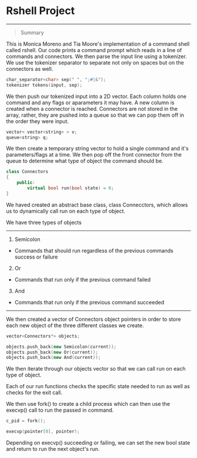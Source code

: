 # Rshell Project
---

> Summary

This is Monica Moreno and Tia Moore's implementation of a command shell called 
rshell.
Our code prints a command prompt which reads in a line of commands and 
connectors. We then parse the input line using a tokenizer. We use the tokenizer
separator to separate not only on spaces but on the connectors as well.

```C++
char_separator<char> sep(" ", ";#|&");
tokenizer tokens(input, sep);
```
We then push our tokenized input into a 2D vector. Each column holds one command
and any flags or aparameters it may have. A new column is created when a 
connector is reached. Connectors are not stored in the array, rather, they
are pushed into a queue so that we can pop them off in the order they were
input.

```C++
vector< vector<string> > v;
queue<string> q;
```

We then create a temporary string vector to hold a single command
and it's parameters/flags at a time. We then pop off the front connector 
from the queue to determine what type of object the command should be.

```C++
class Connectors
{
    public:
        virtual bool run(bool state) = 0;
}
```

We haved created an abstract base class, class Connecctors, which allows us
to dynamically call run on each type of object.

We have three types of objects

---
1. Semicolon
  + Commands that should run regardless of the previous commands success or failure
2. Or
  + Commands that run only if the previous command failed
3. And
  + Commands that run only if the previous command succeeded

--- 

We then created a vector of Connectors object pointers in order to store
each new object of the three different classes we create. 

```C++
vector<Connectors*> objects;

objects.push_back(new Semicolon(current));
objects.push_back(new Or(current));
objects.push_back(new And(current));
```

We then iterate through our objects vector so that we can call run on
each type of object.

Each of our run functions checks the specific state needed to run
as well as checks for the exit call.

We then use fork() to create a child process which can then use the
execvp() call to run the passed in command.

```C++
c_pid = fork();

execvp(pointer[0], pointer);
```

 Depending on execvp()
succeeding or failing, we can set the new bool state and return to run
the next object's run. 

 
